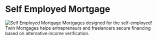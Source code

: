 # Self Employed Mortgage
![Self Employed Mortgage](https://twinmortgages.com/wp-content/uploads/2025/01/Self-Employed.jpg)
Mortgages designed for the self-employed! Twin Mortgages helps entrepreneurs and freelancers secure financing based on alternative income verification.
